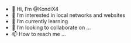 - 👋 Hi, I’m @KondiX4
- 👀 I’m interested in local networks and websites
- 🌱 I’m currently learning 
- 💞️ I’m looking to collaborate on ...
- 📫 How to reach me ...

<!---
KondiX4/KondiX4 is a ✨ special ✨ repository because its `README.md` (this file) appears on your GitHub profile.
You can click the Preview link to take a look at your changes.
--->
